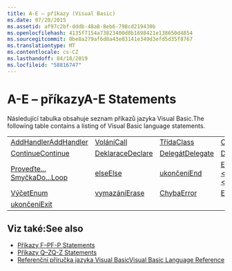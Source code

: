 ```yaml
---
title: A-E – příkazy (Visual Basic)
ms.date: 07/20/2015
ms.assetid: af97c2bf-dddb-48a8-8eb6-798cd219430b
ms.openlocfilehash: 4135f7154a73823400d8b1698421e138650d4854
ms.sourcegitcommit: 0be8a279af6d8a43e03141e349d3efd5d35f8767
ms.translationtype: MT
ms.contentlocale: cs-CZ
ms.lasthandoff: 04/18/2019
ms.locfileid: "58816747"
---
```

# <a name="a-e-statements"></a><span data-ttu-id="ff1b2-102">A-E – příkazy</span><span class="sxs-lookup"><span data-stu-id="ff1b2-102">A-E Statements</span></span>
<span data-ttu-id="ff1b2-103">Následující tabulka obsahuje seznam příkazů jazyka Visual Basic.</span><span class="sxs-lookup"><span data-stu-id="ff1b2-103">The following table contains a listing of Visual Basic language statements.</span></span>  
  
|||||  
|---|---|---|---|  
|[<span data-ttu-id="ff1b2-104">AddHandler</span><span class="sxs-lookup"><span data-stu-id="ff1b2-104">AddHandler</span></span>](../../../visual-basic/language-reference/statements/addhandler-statement.md)|[<span data-ttu-id="ff1b2-105">Volání</span><span class="sxs-lookup"><span data-stu-id="ff1b2-105">Call</span></span>](../../../visual-basic/language-reference/statements/call-statement.md)|[<span data-ttu-id="ff1b2-106">Třída</span><span class="sxs-lookup"><span data-stu-id="ff1b2-106">Class</span></span>](../../../visual-basic/language-reference/statements/class-statement.md)|[<span data-ttu-id="ff1b2-107">Const</span><span class="sxs-lookup"><span data-stu-id="ff1b2-107">Const</span></span>](../../../visual-basic/language-reference/statements/const-statement.md)|  
|[<span data-ttu-id="ff1b2-108">Continue</span><span class="sxs-lookup"><span data-stu-id="ff1b2-108">Continue</span></span>](../../../visual-basic/language-reference/statements/continue-statement.md)|[<span data-ttu-id="ff1b2-109">Deklarace</span><span class="sxs-lookup"><span data-stu-id="ff1b2-109">Declare</span></span>](../../../visual-basic/language-reference/statements/declare-statement.md)|[<span data-ttu-id="ff1b2-110">Delegát</span><span class="sxs-lookup"><span data-stu-id="ff1b2-110">Delegate</span></span>](../../../visual-basic/language-reference/statements/delegate-statement.md)|[<span data-ttu-id="ff1b2-111">Dim</span><span class="sxs-lookup"><span data-stu-id="ff1b2-111">Dim</span></span>](../../../visual-basic/language-reference/statements/dim-statement.md)|  
|[<span data-ttu-id="ff1b2-112">Proveďte... Smyčka</span><span class="sxs-lookup"><span data-stu-id="ff1b2-112">Do...Loop</span></span>](../../../visual-basic/language-reference/statements/do-loop-statement.md)|[<span data-ttu-id="ff1b2-113">else</span><span class="sxs-lookup"><span data-stu-id="ff1b2-113">Else</span></span>](../../../visual-basic/language-reference/statements/else-statement.md)|[<span data-ttu-id="ff1b2-114">ukončení</span><span class="sxs-lookup"><span data-stu-id="ff1b2-114">End</span></span>](../../../visual-basic/language-reference/statements/end-statement.md)|[<span data-ttu-id="ff1b2-115">End \<keyword></span><span class="sxs-lookup"><span data-stu-id="ff1b2-115">End \<keyword></span></span>](../../../visual-basic/language-reference/statements/end-keyword-statement.md)|  
|[<span data-ttu-id="ff1b2-116">Výčet</span><span class="sxs-lookup"><span data-stu-id="ff1b2-116">Enum</span></span>](../../../visual-basic/language-reference/statements/enum-statement.md)|[<span data-ttu-id="ff1b2-117">vymazání</span><span class="sxs-lookup"><span data-stu-id="ff1b2-117">Erase</span></span>](../../../visual-basic/language-reference/statements/erase-statement.md)|[<span data-ttu-id="ff1b2-118">Chyba</span><span class="sxs-lookup"><span data-stu-id="ff1b2-118">Error</span></span>](../../../visual-basic/language-reference/statements/error-statement.md)|[<span data-ttu-id="ff1b2-119">Event</span><span class="sxs-lookup"><span data-stu-id="ff1b2-119">Event</span></span>](../../../visual-basic/language-reference/statements/event-statement.md)|  
|[<span data-ttu-id="ff1b2-120">ukončení</span><span class="sxs-lookup"><span data-stu-id="ff1b2-120">Exit</span></span>](../../../visual-basic/language-reference/statements/exit-statement.md)||||  
  
## <a name="see-also"></a><span data-ttu-id="ff1b2-121">Viz také:</span><span class="sxs-lookup"><span data-stu-id="ff1b2-121">See also</span></span>

- [<span data-ttu-id="ff1b2-122">Příkazy F–P</span><span class="sxs-lookup"><span data-stu-id="ff1b2-122">F-P Statements</span></span>](../../../visual-basic/language-reference/statements/f-p-statements.md)
- [<span data-ttu-id="ff1b2-123">Příkazy Q–Z</span><span class="sxs-lookup"><span data-stu-id="ff1b2-123">Q-Z Statements</span></span>](../../../visual-basic/language-reference/statements/q-z-statements.md)
- [<span data-ttu-id="ff1b2-124">Referenční příručka jazyka Visual Basic</span><span class="sxs-lookup"><span data-stu-id="ff1b2-124">Visual Basic Language Reference</span></span>](../../../visual-basic/language-reference/index.md)
